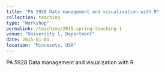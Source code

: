 ```yaml
---
title: "PA 5928 Data management and visualization with R"
collection: teaching
type: "Workshop"
permalink: /teaching/2015-spring-teaching-1
venue: "University 1, Department"
date: 2015-01-01
location: "Minnesota, USA"
---
```


PA 5928 Data management and visualization with R
